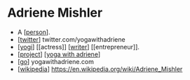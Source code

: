 # Adriene Mishler

- A [[person]].
- [[twitter]] twitter.com/yogawithadriene
- [[yogi]] [[actress]] [[writer]] [[entrepreneur]].
- [[project]] [[yoga with adriene]]
- [[go]] yogawithadriene.com
- [[wikipedia]] https://en.wikipedia.org/wiki/Adriene_Mishler


[//begin]: # "Autogenerated link references for markdown compatibility"
[person]: person "Person"
[twitter]: twitter "Twitter"
[yogi]: yogi "Yogi"
[writer]: writer "Writer"
[project]: project "Project"
[yoga with adriene]: yoga-with-adriene "Yoga with Adriene"
[go]: go "Go"
[wikipedia]: wikipedia "Wikipedia"
[//end]: # "Autogenerated link references"